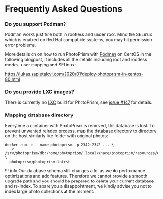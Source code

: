 # Frequently Asked Questions

### Do you support Podman? ###

Podman works just fine both in rootless and under root. Mind the SELinux which is enabled on 
Red Hat compatible systems, you may hit permission error problems. 

More details on on how to run PhotoPrism with [Podman](https://podman.io/) on CentOS in the 
following blogpost, it includes all the details including root and rootless modes, user mapping and SELinux:

https://lukas.zapletalovi.com/2020/01/deploy-photoprism-in-centos-80.html

### Do you provide LXC images? ###

There is currently no [LXC](https://linuxcontainers.org/) build for
PhotoPrism, see [issue #147](https://github.com/photoprism/photoprism/issues/147) for details.

### Mapping database directory ###

Everytime a container with PhotoPrism is removed, the database is lost. To prevent unwanted reindex process, map the database directory to directory on the host similarly like folder with original photos:

```
docker run -d --name photoprism -p 2342:2342 ... \
  -v /srv/photoprism/db:/home/photoprism/.local/share/photoprism/resources/database \
  photoprism/photoprism:latest
```

!!! info
    Our database schema still changes a lot as we do performance optimizations and add features.
    Therefore we cannot provide a smooth upgrade path and you should be prepared
    to delete your current database and re-index.
    To spare you a disappointment, we kindly advise you not to index large photo 
    collections at the moment.
